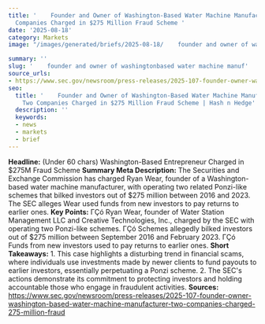 ```yaml
---
title: '    Founder and Owner of Washington-Based Water Machine Manufacturer and Two
  Companies Charged in $275 Million Fraud Scheme '
date: '2025-08-18'
category: Markets
image: "/images/generated/briefs/2025-08-18/    founder and owner of washingtonbased water machine manuf.jpg"

summary: ''
slug: '    founder and owner of washingtonbased water machine manuf'
source_urls:
- https://www.sec.gov/newsroom/press-releases/2025-107-founder-owner-washington-based-water-machine-manufacturer-two-companies-charged-275-million-fraud
seo:
  title: '    Founder and Owner of Washington-Based Water Machine Manufacturer and
    Two Companies Charged in $275 Million Fraud Scheme | Hash n Hedge'
  description: ''
  keywords:
  - news
  - markets
  - brief
---
```


**Headline:** (Under 60 chars) Washington-Based Entrepreneur Charged in $275M Fraud Scheme  **Summary Meta Description:** The Securities and Exchange Commission has charged Ryan Wear, founder of a Washington-based water machine manufacturer, with operating two related Ponzi-like schemes that bilked investors out of $275 million between 2016 and 2023. The SEC alleges Wear used funds from new investors to pay returns to earlier ones.  **Key Points:**  ΓÇó Ryan Wear, founder of Water Station Management LLC and Creative Technologies, Inc., charged by the SEC with operating two Ponzi-like schemes. ΓÇó Schemes allegedly bilked investors out of $275 million between September 2016 and February 2023. ΓÇó Funds from new investors used to pay returns to earlier ones.  **Short Takeaways:**  1. This case highlights a disturbing trend in financial scams, where individuals use investments made by newer clients to fund payouts to earlier investors, essentially perpetuating a Ponzi scheme. 2. The SEC's actions demonstrate its commitment to protecting investors and holding accountable those who engage in fraudulent activities.  **Sources:**  https://www.sec.gov/newsroom/press-releases/2025-107-founder-owner-washington-based-water-machine-manufacturer-two-companies-charged-275-million-fraud 

